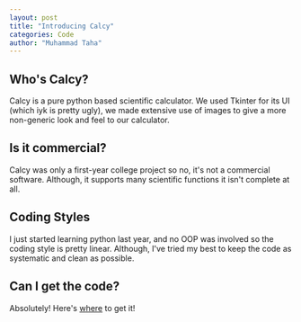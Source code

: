 ```yaml
---
layout: post
title: "Introducing Calcy"
categories: Code
author: "Muhammad Taha"
---
```


## Who's Calcy?
Calcy is a pure python based scientific calculator. We used Tkinter for its UI (which iyk is pretty ugly), we made extensive use of images to give a more non-generic look and feel to our calculator.

## Is it commercial?
Calcy was only a first-year college project so no, it's not a commercial software. Although, it supports many scientific functions it isn't complete at all.

## Coding Styles
I just started learning python last year, and no OOP was involved so the coding style is pretty linear. Although, I've tried my best to keep the code as systematic and clean as possible.

## Can I get the code?
Absolutely! Here's [where](https://github.com/dydx-git/Calcy) to get it!

